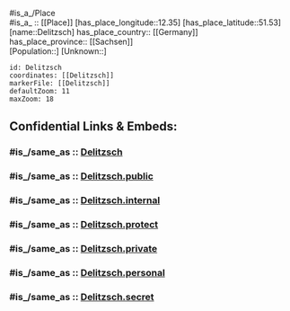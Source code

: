 ﻿---
confidential: public
isDeleted: false
location:
- 51.53
- 12.35
mapmarker: city
mapzoom:
- 7
- 12
SpocWebEntityId: 29740
tags:
- geo/City
type: City
---

#is_a_/Place  
#is_a_ :: [[Place]] 
[has_place_longitude::12.35] 
[has_place_latitude::51.53] 
[name::Delitzsch] 
has_place_country:: [[Germany]]  
has_place_province:: [[Sachsen]]  
[Population::] 
[Unknown::] 


```leaflet
id: Delitzsch
coordinates: [[Delitzsch]] 
markerFile: [[Delitzsch]] 
defaultZoom: 11 
maxZoom: 18
```


## Confidential Links & Embeds: 

### #is_/same_as :: [Delitzsch](/_Standards/Earth/Continent/Europe/Europe~Central/Germany/Germany~East/Sachsen/counties~Sachsen/Nordsachsen/cities~Nordsachsen/Delitzsch.md) 

### #is_/same_as :: [Delitzsch.public](/_public/Earth/Continent/Europe/Europe~Central/Germany/Germany~East/Sachsen/counties~Sachsen/Nordsachsen/cities~Nordsachsen/Delitzsch.public.md) 

### #is_/same_as :: [Delitzsch.internal](/_internal/Earth/Continent/Europe/Europe~Central/Germany/Germany~East/Sachsen/counties~Sachsen/Nordsachsen/cities~Nordsachsen/Delitzsch.internal.md) 

### #is_/same_as :: [Delitzsch.protect](/_protect/Earth/Continent/Europe/Europe~Central/Germany/Germany~East/Sachsen/counties~Sachsen/Nordsachsen/cities~Nordsachsen/Delitzsch.protect.md) 

### #is_/same_as :: [Delitzsch.private](/_private/Earth/Continent/Europe/Europe~Central/Germany/Germany~East/Sachsen/counties~Sachsen/Nordsachsen/cities~Nordsachsen/Delitzsch.private.md) 

### #is_/same_as :: [Delitzsch.personal](/_personal/Earth/Continent/Europe/Europe~Central/Germany/Germany~East/Sachsen/counties~Sachsen/Nordsachsen/cities~Nordsachsen/Delitzsch.personal.md) 

### #is_/same_as :: [Delitzsch.secret](/_secret/Earth/Continent/Europe/Europe~Central/Germany/Germany~East/Sachsen/counties~Sachsen/Nordsachsen/cities~Nordsachsen/Delitzsch.secret.md)

